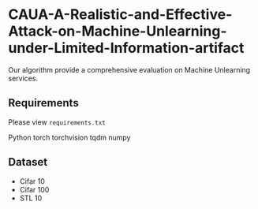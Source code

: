 # CAUA-A-Realistic-and-Effective-Attack-on-Machine-Unlearning-under-Limited-Information-artifact
Our algorithm provide a comprehensive evaluation on Machine Unlearning services.

## Requirements
Please view ``requirements.txt``

Python
torch
torchvision
tqdm
numpy

## Dataset
- Cifar 10 
- Cifar 100
- STL 10

